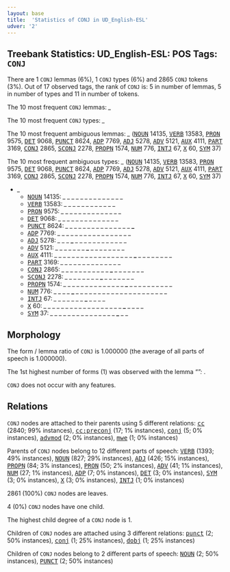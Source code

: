 ```yaml
---
layout: base
title:  'Statistics of CONJ in UD_English-ESL'
udver: '2'
---
```


## Treebank Statistics: UD_English-ESL: POS Tags: `CONJ`

There are 1 `CONJ` lemmas (6%), 1 `CONJ` types (6%) and 2865 `CONJ` tokens (3%).
Out of 17 observed tags, the rank of `CONJ` is: 5 in number of lemmas, 5 in number of types and 11 in number of tokens.

The 10 most frequent `CONJ` lemmas: <em>_</em>

The 10 most frequent `CONJ` types:  <em>_</em>

The 10 most frequent ambiguous lemmas: <em>_</em> (<tt><a href="en_esl-pos-NOUN.html">NOUN</a></tt> 14135, <tt><a href="en_esl-pos-VERB.html">VERB</a></tt> 13583, <tt><a href="en_esl-pos-PRON.html">PRON</a></tt> 9575, <tt><a href="en_esl-pos-DET.html">DET</a></tt> 9068, <tt><a href="en_esl-pos-PUNCT.html">PUNCT</a></tt> 8624, <tt><a href="en_esl-pos-ADP.html">ADP</a></tt> 7769, <tt><a href="en_esl-pos-ADJ.html">ADJ</a></tt> 5278, <tt><a href="en_esl-pos-ADV.html">ADV</a></tt> 5121, <tt><a href="en_esl-pos-AUX.html">AUX</a></tt> 4111, <tt><a href="en_esl-pos-PART.html">PART</a></tt> 3169, <tt><a href="en_esl-pos-CONJ.html">CONJ</a></tt> 2865, <tt><a href="en_esl-pos-SCONJ.html">SCONJ</a></tt> 2278, <tt><a href="en_esl-pos-PROPN.html">PROPN</a></tt> 1574, <tt><a href="en_esl-pos-NUM.html">NUM</a></tt> 776, <tt><a href="en_esl-pos-INTJ.html">INTJ</a></tt> 67, <tt><a href="en_esl-pos-X.html">X</a></tt> 60, <tt><a href="en_esl-pos-SYM.html">SYM</a></tt> 37)

The 10 most frequent ambiguous types:  <em>_</em> (<tt><a href="en_esl-pos-NOUN.html">NOUN</a></tt> 14135, <tt><a href="en_esl-pos-VERB.html">VERB</a></tt> 13583, <tt><a href="en_esl-pos-PRON.html">PRON</a></tt> 9575, <tt><a href="en_esl-pos-DET.html">DET</a></tt> 9068, <tt><a href="en_esl-pos-PUNCT.html">PUNCT</a></tt> 8624, <tt><a href="en_esl-pos-ADP.html">ADP</a></tt> 7769, <tt><a href="en_esl-pos-ADJ.html">ADJ</a></tt> 5278, <tt><a href="en_esl-pos-ADV.html">ADV</a></tt> 5121, <tt><a href="en_esl-pos-AUX.html">AUX</a></tt> 4111, <tt><a href="en_esl-pos-PART.html">PART</a></tt> 3169, <tt><a href="en_esl-pos-CONJ.html">CONJ</a></tt> 2865, <tt><a href="en_esl-pos-SCONJ.html">SCONJ</a></tt> 2278, <tt><a href="en_esl-pos-PROPN.html">PROPN</a></tt> 1574, <tt><a href="en_esl-pos-NUM.html">NUM</a></tt> 776, <tt><a href="en_esl-pos-INTJ.html">INTJ</a></tt> 67, <tt><a href="en_esl-pos-X.html">X</a></tt> 60, <tt><a href="en_esl-pos-SYM.html">SYM</a></tt> 37)


* <em>_</em>
  * <tt><a href="en_esl-pos-NOUN.html">NOUN</a></tt> 14135: <em>_ _ _ _ <b>_</b> _ _ _ _ _ <b>_</b> _ _ _ _ _</em>
  * <tt><a href="en_esl-pos-VERB.html">VERB</a></tt> 13583: <em>_ <b>_</b> _ _ _ _ <b>_</b> _ _ _ _ <b>_</b> _ <b>_</b> _ _</em>
  * <tt><a href="en_esl-pos-PRON.html">PRON</a></tt> 9575: <em><b>_</b> _ _ _ _ _ _ _ _ _ _ _ _ _ <b>_</b> _</em>
  * <tt><a href="en_esl-pos-DET.html">DET</a></tt> 9068: <em>_ _ <b>_</b> _ _ _ _ _ _ <b>_</b> _ _ _ _ _ _</em>
  * <tt><a href="en_esl-pos-PUNCT.html">PUNCT</a></tt> 8624: <em>_ _ _ _ _ _ _ _ _ _ _ _ _ _ _ <b>_</b></em>
  * <tt><a href="en_esl-pos-ADP.html">ADP</a></tt> 7769: <em>_ _ _ _ _ _ _ _ _ <b>_</b> _ _ _ _ _ _ <b>_</b> _ _</em>
  * <tt><a href="en_esl-pos-ADJ.html">ADJ</a></tt> 5278: <em>_ _ _ <b>_</b> _ _ _ _ _ _ _ _ _ _ _ _</em>
  * <tt><a href="en_esl-pos-ADV.html">ADV</a></tt> 5121: <em>_ _ _ _ _ _ _ <b>_</b> _ _ _ _ _ _ _ _</em>
  * <tt><a href="en_esl-pos-AUX.html">AUX</a></tt> 4111: <em>_ _ _ _ _ _ _ _ _ _ _ _ _ _ _ _ _ _ <b>_</b> _ _ _ _ _ _ _ _</em>
  * <tt><a href="en_esl-pos-PART.html">PART</a></tt> 3169: <em>_ _ _ _ _ <b>_</b> _ _ _ _ _ _ <b>_</b> _ _ _</em>
  * <tt><a href="en_esl-pos-CONJ.html">CONJ</a></tt> 2865: <em>_ _ _ _ _ _ _ _ _ _ _ <b>_</b> _ _ _ _ _ _ _</em>
  * <tt><a href="en_esl-pos-SCONJ.html">SCONJ</a></tt> 2278: <em>_ _ _ _ _ _ _ _ <b>_</b> _ _ _ _ _ _ _</em>
  * <tt><a href="en_esl-pos-PROPN.html">PROPN</a></tt> 1574: <em>_ _ _ _ _ _ _ _ _ _ _ _ _ _ <b>_</b> _ _ _ _ _ _ _ _ _ _</em>
  * <tt><a href="en_esl-pos-NUM.html">NUM</a></tt> 776: <em>_ _ _ _ <b>_</b> _ _ _ _ _ _ _ _ _ _ _ _ _ _ _ _ _ _ _ _ _</em>
  * <tt><a href="en_esl-pos-INTJ.html">INTJ</a></tt> 67: <em>_ _ _ _ _ _ _ <b>_</b> _ _ _ _</em>
  * <tt><a href="en_esl-pos-X.html">X</a></tt> 60: <em>_ _ _ _ _ _ _ _ _ _ _ _ _ _ _ _ _ _ <b>_</b> _ _ _ _</em>
  * <tt><a href="en_esl-pos-SYM.html">SYM</a></tt> 37: <em>_ _ _ _ _ _ _ _ _ _ _ _ _ _ _ <b>_</b> _ _</em>

## Morphology

The form / lemma ratio of `CONJ` is 1.000000 (the average of all parts of speech is 1.000000).

The 1st highest number of forms (1) was observed with the lemma “_”: <em>_</em>.

`CONJ` does not occur with any features.


## Relations

`CONJ` nodes are attached to their parents using 5 different relations: <tt><a href="en_esl-dep-cc.html">cc</a></tt> (2840; 99% instances), <tt><a href="en_esl-dep-cc-preconj.html">cc:preconj</a></tt> (17; 1% instances), <tt><a href="en_esl-dep-conj.html">conj</a></tt> (5; 0% instances), <tt><a href="en_esl-dep-advmod.html">advmod</a></tt> (2; 0% instances), <tt><a href="en_esl-dep-mwe.html">mwe</a></tt> (1; 0% instances)

Parents of `CONJ` nodes belong to 12 different parts of speech: <tt><a href="en_esl-pos-VERB.html">VERB</a></tt> (1393; 49% instances), <tt><a href="en_esl-pos-NOUN.html">NOUN</a></tt> (827; 29% instances), <tt><a href="en_esl-pos-ADJ.html">ADJ</a></tt> (426; 15% instances), <tt><a href="en_esl-pos-PROPN.html">PROPN</a></tt> (84; 3% instances), <tt><a href="en_esl-pos-PRON.html">PRON</a></tt> (50; 2% instances), <tt><a href="en_esl-pos-ADV.html">ADV</a></tt> (41; 1% instances), <tt><a href="en_esl-pos-NUM.html">NUM</a></tt> (27; 1% instances), <tt><a href="en_esl-pos-ADP.html">ADP</a></tt> (7; 0% instances), <tt><a href="en_esl-pos-DET.html">DET</a></tt> (3; 0% instances), <tt><a href="en_esl-pos-SYM.html">SYM</a></tt> (3; 0% instances), <tt><a href="en_esl-pos-X.html">X</a></tt> (3; 0% instances), <tt><a href="en_esl-pos-INTJ.html">INTJ</a></tt> (1; 0% instances)

2861 (100%) `CONJ` nodes are leaves.

4 (0%) `CONJ` nodes have one child.

The highest child degree of a `CONJ` node is 1.

Children of `CONJ` nodes are attached using 3 different relations: <tt><a href="en_esl-dep-punct.html">punct</a></tt> (2; 50% instances), <tt><a href="en_esl-dep-conj.html">conj</a></tt> (1; 25% instances), <tt><a href="en_esl-dep-dobj.html">dobj</a></tt> (1; 25% instances)

Children of `CONJ` nodes belong to 2 different parts of speech: <tt><a href="en_esl-pos-NOUN.html">NOUN</a></tt> (2; 50% instances), <tt><a href="en_esl-pos-PUNCT.html">PUNCT</a></tt> (2; 50% instances)

